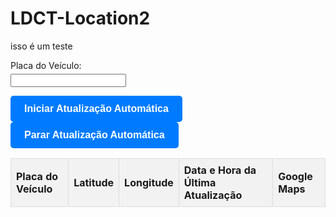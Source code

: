 ﻿# LDCT-Location2
isso é um teste


<!DOCTYPE html>
<html lang="en">
<head>
<meta charset="UTF-8">
<meta name="viewport" content="width=device-width, initial-scale=1.0">
<title>Rastreamento de Localização por Placa de Veículo</title>
<style>
/* Estilo do botão */
.custom-button {
    display: inline-block;
    padding: 10px 20px;
    font-size: 16px;
    font-weight: bold;
    text-align: center;
    text-decoration: none;
    color: #fff;
    background-color: #007bff;
    border: 2px solid #007bff;
    border-radius: 5px;
    cursor: pointer;
    transition: background-color 0.3s, border-color 0.3s, color 0.3s;
}

/* Estilo do botão quando passa o mouse */
.custom-button:hover {
    background-color: #0056b3;
    border-color: #0056b3;
}

/* Estilo do botão quando está pressionado */
.custom-button:active {
    background-color: #003d80;
    border-color: #003d80;
}

/* Estilo dos campos de entrada e rótulos */
.input-container {
    margin-bottom: 10px;
}
.input-container label {
    display: block;
    margin-bottom: 5px;
}

/* Estilo da tabela de dados */
#dados-table {
    border-collapse: collapse;
    width: 100%;
}
#dados-table th, #dados-table td {
    border: 1px solid #dddddd;
    padding: 8px;
    text-align: left;
}
#dados-table th {
    background-color: #f2f2f2;
}
</style>
<script>
var intervaloAtualizacao; // Variável para armazenar o identificador do intervalo de atualização
var dados = {}; // Objeto para armazenar os dados de localização por placa de veículo

function iniciarAtualizacaoAutomatica() {
    // Configura a atualização automática para ocorrer a cada 5 segundos (5000 milissegundos)
    intervaloAtualizacao = setInterval(getLocation, 5000);
}

function getLocation() {
    if (navigator.geolocation) {
        navigator.geolocation.getCurrentPosition(sendLocation);
    } else {
        alert("Geolocalização não é suportada pelo seu navegador.");
    }
}

function sendLocation(position) {
    // Extrair a latitude e longitude da posição
    var latitude = position.coords.latitude;
    var longitude = position.coords.longitude;

    // Obter a placa do veículo
    var placa = document.getElementById("placa").value.toUpperCase();

    // Verificar se o campo da placa está preenchido
    if (placa === "") {
        alert("Por favor, preencha o campo da placa do veículo.");
        return;
    }

    // Armazenar a nova localização sob a placa do veículo
    dados[placa] = { latitude: latitude, longitude: longitude, dataHora: new Date().toLocaleString() };

    // Atualizar a tabela de dados
    atualizarTabela();
}

function pararAtualizacaoAutomatica() {
    clearInterval(intervaloAtualizacao);
    console.log("Atualização automática interrompida.");
}

function abrirGoogleMaps(latitude, longitude) {
    var url = "https://www.google.com/maps?q=" + latitude + "," + longitude;
    window.open(url, "_blank");
}

function atualizarTabela() {
    var tabela = document.getElementById("dados-table");
    var tbody = tabela.getElementsByTagName('tbody')[0];

    // Limpar o conteúdo da tabela
    tbody.innerHTML = "";

    // Percorrer os dados e adicionar as entradas na tabela
    for (var placa in dados) {
        if (dados.hasOwnProperty(placa)) {
            var entrada = dados[placa];
            var tr = document.createElement("tr");
            var tdPlaca = document.createElement("td");
            tdPlaca.innerText = placa;
            var tdLatitude = document.createElement("td");
            tdLatitude.innerText = entrada.latitude;
            var tdLongitude = document.createElement("td");
            tdLongitude.innerText = entrada.longitude;
            var tdDataHora = document.createElement("td");
            tdDataHora.innerText = entrada.dataHora;
            var tdLinkMapa = document.createElement("td");
            var mapaLink = document.createElement("button");
            mapaLink.textContent = 'Ver no Google Maps';
            mapaLink.onclick = function() {
                abrirGoogleMaps(entrada.latitude, entrada.longitude);
            };
            tdLinkMapa.appendChild(mapaLink);

            tr.appendChild(tdPlaca);
            tr.appendChild(tdLatitude);
            tr.appendChild(tdLongitude);
            tr.appendChild(tdDataHora);
            tr.appendChild(tdLinkMapa);

            tbody.appendChild(tr);
        }
    }
}

// Evento de escuta para converter a entrada da placa em maiúsculas
document.getElementById("placa").addEventListener("input", function() {
    this.value = this.value.toUpperCase();
});
</script>
</head>
<body>

<!-- Campo de entrada para a placa do veículo -->
<div class="input-container">
    <label for="placa">Placa do Veículo:</label>
    <input type="text" id="placa" name="placa">
</div>

<!-- Botões para iniciar e parar a atualização automática -->
<button class="custom-button" onclick="iniciarAtualizacaoAutomatica()">Iniciar Atualização Automática</button>
<button class="custom-button" onclick="pararAtualizacaoAutomatica()">Parar Atualização Automática</button>

<!-- Tabela para exibir os dados de localização -->
<table id="dados-table">
    <thead>
        <tr>
            <th>Placa do Veículo</th>
            <th>Latitude</th>
            <th>Longitude</th>
            <th>Data e Hora da Última Atualização</th>
            <th>Google Maps</th>
        </tr>
    </thead>
    <tbody></tbody>
</table>

</body>
</html>

